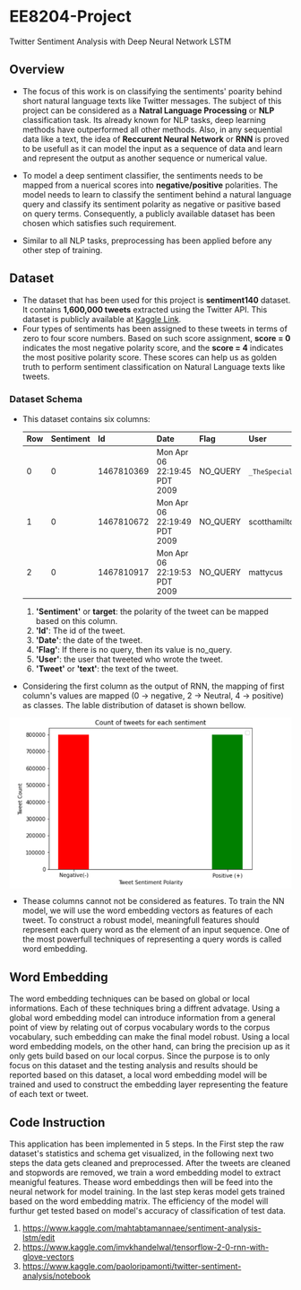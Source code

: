 # EE8204-Project
Twitter Sentiment Analysis with Deep Neural Network LSTM

## Overview
* The focus of this work is on  classifying the sentiments' poarity behind short natural language texts like Twitter messages. The subject of this project can be considered as a **Natral Language Processing** or **NLP** classification task. Its already known for NLP tasks, deep learning methods have outperformed all other methods. Also, in any sequential data like a text, the idea of **Reccurent Neural Network** or **RNN** is proved to be usefull as it can model the input as a sequence of data and learn and represent the output as another sequence or numerical value.
* To model a deep sentiment classifier, the sentiments needs to be mapped from a nuerical scores into **negative/positive** polarities. The model needs to learn to classify the sentiment behind a natural language query and classify its sentiment polarity as negative or pasitive based on query terms. Consequently, a publicly available dataset has been chosen which satisfies such requirement. 

* Similar to all NLP tasks, preprocessing has been applied before any other step of training. 

## Dataset
* The dataset that has been used for this project is **sentiment140** dataset. It contains **1,600,000 tweets** extracted using the Twitter API. This dataset is publicly available at  [Kaggle Link](https://www.kaggle.com/kazanova/sentiment140).
* Four types of sentiments has been assigned to these tweets in terms of zero to four score numbers. Based on such score assignment, **score = 0** indicates the most negative polarity score, and the **score = 4** indicates the most positive polarity score. These scores can help us as golden truth to perform sentiment classification on Natural Language texts like tweets. 


### Dataset Schema
* This dataset contains six columns:

    Row|Sentiment|Id| Date| Flag | User | text |
    -|---------|---|----|------|------|------|
    0|0|1467810369|Mon Apr 06 22:19:45 PDT 2009|NO_QUERY|`_TheSpecialOne_` |@switchfoot http://twitpic.com/2y1zl - Awww, t...|
    1|0|1467810672|Mon Apr 06 22:19:49 PDT 2009|NO_QUERY|scotthamilton|`is upset that he can't update his Facebook by ...` |  
    2|0|1467810917|Mon Apr 06 22:19:53 PDT 2009|NO_QUERY|mattycus|`@Kenichan I dived many times for the ball. Man...`|

  1. **'Sentiment'** or **target**: the polarity of the tweet can be mapped based on this column.
  2. **'Id'**: The id of the tweet.
  3. **'Date'**: the date of the tweet.
  4. **'Flag'**: If there is no query, then its value is no_query.
  5. **'User'**: the user that tweeted who wrote the tweet.
  6. **'Tweet'** or **'text'**: the text of the tweet.
* Considering the first column as the output of RNN, the mapping of first column's values are mapped (0 -> negative, 2 -> Neutral, 4 -> positive) as classes. The lable distribution of dataset is shown bellow.
<img src="https://github.com/mtamannaee/EE8204-Project/blob/master/Figures/Dataset%20Lable%20Dist.PNG" align="center" width="700">
 
* Thease columns cannot not be considered as features. To train the NN model, we will use the word embedding vectors as features of each tweet. To construct a robust model, meaningfull features should represent each query word as the element of an input sequence. One of the most powerfull techniques of representing a query words is called word embedding.

## Word Embedding
The word embedding techniques can be based on global or local informations. Each of these techniques bring a diffrent advatage. Using a global word embedding model can introduce information from a general point of view by relating out of corpus vocabulary words to the corpus vocabulary, such embedding can make the final model robust. Using a local word embedding models, on the other hand, can bring the precision up as it only gets build based on our local corpus. Since the purpose is to only focus on this dataset and the testing analysis and results should be reported based on this dataset, a local word embedding model will be trained and used to construct the embedding layer representing the feature of each text or tweet. 


## Code Instruction
This application has been implemented in 5 steps. In the First step the raw dataset's statistics and schema get visualized, in the following next two steps the data gets cleaned and preprocessed. After the tweets are cleaned and stopwords are removed, we train a word embedding model to extract meanigful features. Thease word embeddings then will be feed into the neural network for model training. In the last step keras model gets trained based on the word embedding matrix. The efficiency of the model will furthur get tested based on model's accuracy of classification of test data.

1. https://www.kaggle.com/mahtabtamannaee/sentiment-analysis-lstm/edit
2. https://www.kaggle.com/imvkhandelwal/tensorflow-2-0-rnn-with-glove-vectors
3. https://www.kaggle.com/paoloripamonti/twitter-sentiment-analysis/notebook
